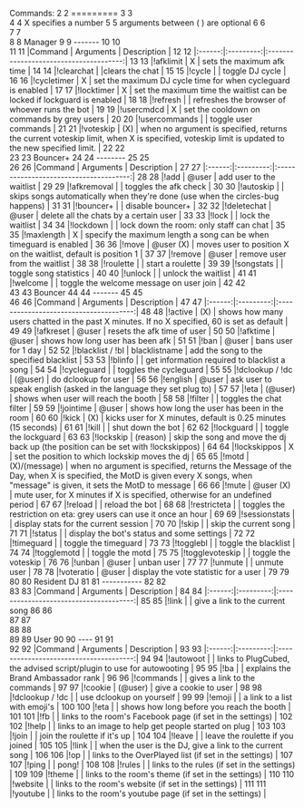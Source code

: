 Commands:
2	2	=========
3	3	
4	4	X specifies a number
5	5	arguments between ( ) are optional
6	6	
7	7	
8	8	Manager
9	9	-------
10	10	
11	11	|Command | Arguments |  Description |
12	12	|:------:|:---------:|:--------------------------------------:|
13	13	|!afklimit | X | sets the maximum afk time |
14	14	|!clearchat | |clears the chat |
15	15	|!cycle | | toggle DJ cycle |
16	16	|!cycletimer | X | set the maximum DJ cycle time for when cycleguard is enabled |
17	17	|!locktimer | X | set the maximum time the waitlist can be locked if lockguard is enabled |
18	18	|!refresh | | refreshes the browser of whoever runs the bot |
19	19	|!usercmdcd | X | set the cooldown on commands by grey users |
20	20	|!usercommands | | toggle user commands |
21	21	|!voteskip | (X) | when no argument is specified, returns the current voteskip limit, when X is specified, voteskip limit is updated to the new specified limit. |
22	22	
23	23	Bouncer+
24	24	--------
25	25	
26	26	|Command | Arguments |  Description |
27	27	|:------:|:---------:|:--------------------------------------:|
28	28	|!add | @user | add user to the waitlist |
29	29	|!afkremoval | | toggles the afk check |
30	30	|!autoskip | | skips songs automatically when they're done (use when the circles-bug happens) |
31	31	|!bouncer+ | | disable bouncer+ |
32	32	|!deletechat | @user | delete all the chats by a certain user |
33	33	|!lock | | lock the waitlist |
34	34	|!lockdown | | lock down the room: only staff can chat |
35	35	|!maxlength | X | specify the maximum length a song can be when timeguard is enabled |
36	36	|!move | @user (X) | moves user to position X on the waitlist, default is position 1 |
37	37	|!remove | @user | remove user from the waitlist |
38	38	|!roulette | | start a roulette |
39	39	|!songstats | | toggle song statistics |
40	40	|!unlock | | unlock the waitlist |
41	41	|!welcome | | toggle the welcome message on user join |
42	42	
43	43	Bouncer
44	44	-------
45	45	
46	46	|Command | Arguments |  Description |
47	47	|:------:|:---------:|:--------------------------------------:|
48	48	|!active | (X) | shows how many users chatted in the past X minutes. If no X specified, 60 is set as default |
49	49	|!afkreset | @user | resets the afk time of user |
50	50	|!afktime | @user | shows how long user has been afk |
51	51	|!ban | @user | bans user for 1 day |
52	52	|!blacklist / !bl | blacklistname | add the song to the specified blacklist |
53	53	|!blinfo | | get information required to blacklist a song |
54	54	|!cycleguard | | toggles the cycleguard |
55	55	|!dclookup / !dc | (@user) | do dclookup for user |
56	56	|!english | @user | ask user to speak english (asked in the language they set plug to) |
57	57	|!eta | (@user) | shows when user will reach the booth |
58	58	|!filter | | toggles the chat filter |
59	59	|!jointime | @user | shows how long the user has been in the room |
60	60	|!kick | (X) | kicks user for X minutes, default is 0.25 minutes (15 seconds) |
61	61	|!kill | | shut down the bot |
62	62	|!lockguard | | toggle the lockguard |
63	63	|!lockskip | (reason) | skip the song and move the dj back up (the position can be set with !lockskippos) |
64	64	|!lockskippos | X | set the position to which lockskip moves the dj |
65	65	|!motd | (X)/(message) | when no argument is specified, returns the Message of the Day, when X is specified, the MotD is given every X songs, when "message" is given, it sets the MotD to message |
66	66	|!mute | @user (X) | mute user, for X minutes if X is specified, otherwise for an undefined period |
67	67	|!reload | | reload the bot |
68	68	|!restricteta | | toggles the restriction on eta: grey users can use it once an hour |
69	69	|!sessionstats | | display stats for the current session |
70	70	|!skip | | skip the current song |
71	71	|!status | | display the bot's status and some settings |
72	72	|!timeguard | | toggle the timeguard |
73	73	|!togglebl | | toggle the blacklist |
74	74	|!togglemotd | | toggle the motd |
75	75	|!togglevoteskip | | toggle the voteskip |
76	76	|!unban | @user | unban user |
77	77	|!unmute | | unmute user |
78	78	|!voteratio | @user | display the vote statistic for a user |
79	79	
80	80	Resident DJ
81	81	-----------
82	82	
83	83	|Command | Arguments |  Description |
84	84	|:------:|:---------:|:--------------------------------------:|
85	85	|!link | | give a link to the current song
86	86	
87	87	
88	88	
89	89	User
90	90	----
91	91	
92	92	|Command | Arguments |  Description |
93	93	|:------:|:---------:|:--------------------------------------:|
94	94	|!autowoot | | links to PlugCubed, the advised script/plugin to use for autowooting |
95	95	|!ba | | explains the Brand Ambassador rank |
96	96	|!commands | | gives a link to the commands |
97	97	|!cookie | (@user) | give a cookie to user |
98	98	|!dclookup / !dc | | use dclookup on yourself |
99	99	|!emoji | | a link to a list with emoji's |
100	100	|!eta | | shows how long before you reach the booth |
101	101	|!fb | | links to the room's Facebook page (if set in the settings) |
102	102	|!help | | links to an image to help get people started on plug |
103	103	|!join | | join the roulette if it's up |
104	104	|!leave | | leave the roulette if you joined |
105	105	|!link | | when the user is the DJ, give a link to the current song |
106	106	|!op | | links to the OverPlayed list (if set in the settings) |
107	107	|!ping | | pong! |
108	108	|!rules | | links to the rules (if set in the settings) |
109	109	|!theme | | links to the room's theme (if set in the settings) |
110	110	|!website | | links to the room's website (if set in the settings) |
111	111	|!youtube | | links to the room's youtube page (if set in the settings) |
